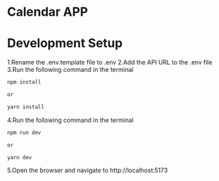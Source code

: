 # Calendar APP

# Development Setup

1.Rename the .env.template file to .env
2.Add the API URL to the .env file
3.Run the following command in the terminal

```bash
npm install

or

yarn install
```

4.Run the following command in the terminal

```bash
npm run dev

or  

yarn dev
```

5.Open the browser and navigate to http://localhost:5173